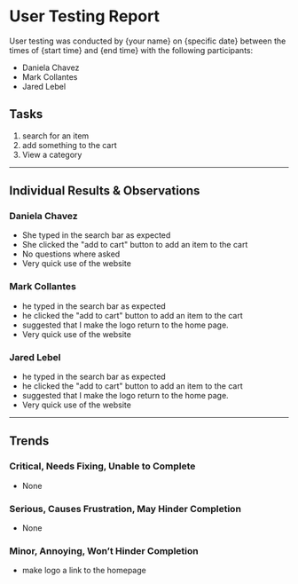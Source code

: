 # User Testing Report

User testing was conducted by {your name} on {specific date} between the times of {start time} and {end time} with the following participants:

- Daniela Chavez
- Mark Collantes
- Jared Lebel

## Tasks

1. search for an item
2. add something to the cart
3. View a category

---

## Individual Results & Observations

### Daniela Chavez

- She typed in the search bar as expected
- She clicked the "add to cart" button to add an item to the cart
- No questions where asked
- Very quick use of the website

### Mark Collantes

- he typed in the search bar as expected
- he clicked the "add to cart" button to add an item to the cart
- suggested that I make the logo return to the home page.
- Very quick use of the website

### Jared Lebel

- he typed in the search bar as expected
- he clicked the "add to cart" button to add an item to the cart
- suggested that I make the logo return to the home page.
- Very quick use of the website
---

## Trends

### Critical, Needs Fixing, Unable to Complete

- None

### Serious, Causes Frustration, May Hinder Completion

- None


### Minor, Annoying, Won’t Hinder Completion

- make logo a link to the homepage
